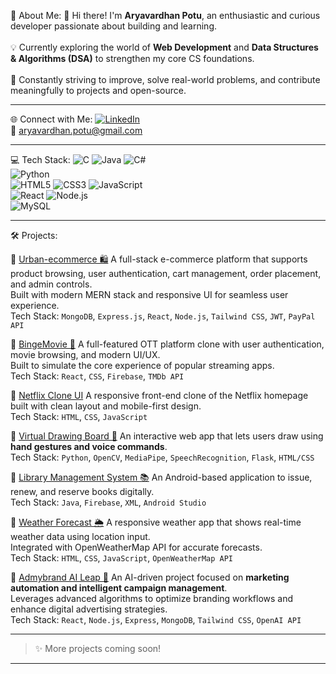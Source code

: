  💫 About Me:
👋 Hi there! I'm **Aryavardhan Potu**, an enthusiastic and curious developer passionate about building and learning.<br>  
💡 Currently exploring the world of **Web Development** and **Data Structures & Algorithms (DSA)** to strengthen my core CS foundations.<br>  
🚀 Constantly striving to improve, solve real-world problems, and contribute meaningfully to projects and open-source.<br>  

---

 🌐 Connect with Me:
[![LinkedIn](https://img.shields.io/badge/LinkedIn-%230077B5.svg?style=for-the-badge&logo=linkedin&logoColor=white)](https://www.linkedin.com/in/aryavardhan-potu-b2695b326/)  
📧 [aryavardhan.potu@gmail.com](mailto:aryavardhan.potu@gmail.com)

---

 💻 Tech Stack:
![C](https://img.shields.io/badge/c-%2300599C.svg?style=for-the-badge&logo=c&logoColor=white) 
![Java](https://img.shields.io/badge/java-%23ED8B00.svg?style=for-the-badge&logo=openjdk&logoColor=white) 
![C#](https://img.shields.io/badge/c%23-%23239120.svg?style=for-the-badge&logo=csharp&logoColor=white)  
![Python](https://img.shields.io/badge/python-%2314354C.svg?style=for-the-badge&logo=python&logoColor=white)  
![HTML5](https://img.shields.io/badge/html5-%23E34F26.svg?style=for-the-badge&logo=html5&logoColor=white) 
![CSS3](https://img.shields.io/badge/css3-%231572B6.svg?style=for-the-badge&logo=css3&logoColor=white) 
![JavaScript](https://img.shields.io/badge/javascript-%23323330.svg?style=for-the-badge&logo=javascript&logoColor=%23F7DF1E)  
![React](https://img.shields.io/badge/react-%2320232a.svg?style=for-the-badge&logo=react&logoColor=%2361DAFB) 
![Node.js](https://img.shields.io/badge/node.js-%23339933.svg?style=for-the-badge&logo=node.js&logoColor=white)  
![MySQL](https://img.shields.io/badge/mysql-4479A1.svg?style=for-the-badge&logo=mysql&logoColor=white)

---

 🛠️ Projects:

 📌 [Urban-ecommerce 🛍️](https://github.com/arya-potu/Urban-ecommerce)
A full-stack e-commerce platform that supports product browsing, user authentication, cart management, order placement, and admin controls.  
Built with modern MERN stack and responsive UI for seamless user experience.  
Tech Stack: `MongoDB`, `Express.js`, `React`, `Node.js`, `Tailwind CSS`, `JWT`, `PayPal API`

 📌 [BingeMovie 🍿](https://github.com/arya-potu/BingeMovie-Ott)
A full-featured OTT platform clone with user authentication, movie browsing, and modern UI/UX.  
Built to simulate the core experience of popular streaming apps.  
Tech Stack: `React`, `CSS`, `Firebase`, `TMDb API`

 📌 [Netflix Clone UI](https://github.com/arya-potu/Netflix-Homepage)
A responsive front-end clone of the Netflix homepage built with clean layout and mobile-first design.  
Tech Stack: `HTML`, `CSS`, `JavaScript`

 📌 [Virtual Drawing Board 🎨](https://github.com/arya-potu/Virtual-Drawing-Board-using-Hand-Gestures-with-Voice-Commands)
An interactive web app that lets users draw using **hand gestures and voice commands**.  
Tech Stack: `Python`, `OpenCV`, `MediaPipe`, `SpeechRecognition`, `Flask`, `HTML/CSS`

 📌 [Library Management System 📚](https://github.com/arya-potu/Library-Management-System)
An Android-based application to issue, renew, and reserve books digitally.  
Tech Stack: `Java`, `Firebase`, `XML`, `Android Studio`

 📌 [Weather Forecast 🌦️](https://github.com/arya-potu/WeatherForecast)
A responsive weather app that shows real-time weather data using location input.  
Integrated with OpenWeatherMap API for accurate forecasts.  
Tech Stack: `HTML`, `CSS`, `JavaScript`, `OpenWeatherMap API`

 📌 [Admybrand AI Leap 🤖](https://github.com/arya-potu/admybrand-ai-leap)
An AI-driven project focused on **marketing automation and intelligent campaign management**.  
Leverages advanced algorithms to optimize branding workflows and enhance digital advertising strategies.  
Tech Stack: `React`, `Node.js`, `Express`, `MongoDB`, `Tailwind CSS`, `OpenAI API`

---

> ✨ More projects coming soon!

---

<!---
arya-potu/arya-potu is a ✨ special ✨ repository because its README.md (this file) appears on your GitHub profile.
You can click the Preview link to take a look at your changes.
--->

